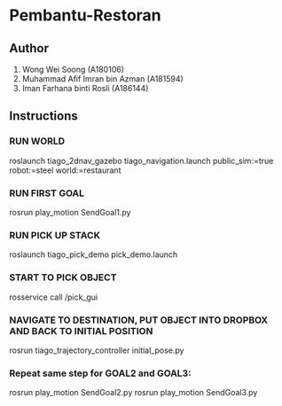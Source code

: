 # Pembantu-Restoran

## Author
1. Wong Wei Soong (A180106)
2. Muhammad Afif Imran bin Azman (A181594)
3. Iman Farhana binti Rosli (A186144)

## Instructions
### RUN WORLD
roslaunch tiago_2dnav_gazebo tiago_navigation.launch public_sim:=true robot:=steel world:=restaurant

### RUN FIRST GOAL
rosrun play_motion SendGoal1.py

### RUN PICK UP STACK
roslaunch tiago_pick_demo pick_demo.launch

### START TO PICK OBJECT
rosservice call /pick_gui

### NAVIGATE TO DESTINATION, PUT OBJECT INTO DROPBOX AND BACK TO INITIAL POSITION
rosrun tiago_trajectory_controller initial_pose.py

### Repeat same step for GOAL2 and GOAL3:
rosrun play_motion SendGoal2.py
rosrun play_motion SendGoal3.py
